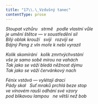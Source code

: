 ```yaml
---
title: "17\\.\_Vzdušný tanec"
contentType: prose
---
```


_Stoupat vzhůru   strmě   podle vlastní vůle  
je umění štětce — v soustředění sil  
Bílý oblak krouží   svíjí   rozvíjí se  
Bájný Peng z vln moře k nebi vyrazil_

  

_Kolik skomírání   kolik zmrtvýchvstání  
vše je samo sobě mírou na vahách  
Tak jako se váží bledá něžnost dýmu  
Tak jako se váží červánkový nach_

  

_Fénix vstává — vylétají draci  
Pády skal   Suť mraků prchlá beze stop  
ve vínovém rauši odhání své vzory  
pod blikavou lampou   ne větší než bob_

